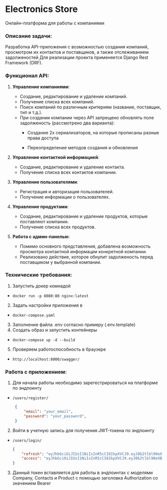 # Electronics Store

Онлайн-платформа для работы с компаниями

### Описание задачи:

Разработка API-приложения с возможностью создания компаний,
просмотром их контактов и поставщиков, а также отслеживанием задолженостей
Для реализации проекта применяется Django Rest Framework (DRF).

### Функционал API:

1. **Управление компаниями**:
    - Создание, редактирование и удаление компаний.
    - Получение списка всех компаний.
    - Поиск компаний по различным критериям (название, поставщик, тип и т.д.).
    - При создании компании через API запрещено обновлять поле задолженость
      (рассмотрено два варианта):
      * Создание 2х сериализаторов, на которые прописаны разные права доступа
   
      * Переопределение методов создания и обновления

2. **Управление контактной информацией**:
    - Создание, редактирование и удаление контакта.
    - Получение списка всех контактов компании.
3. **Управление пользователями**:
    - Регистрация и авторизация пользователей.
    - Получение информации о пользователях.
4. **Управление продуктами**:
   - Создание, редактирование и удаление продуктов, которые поставляют компании.
   - Получение списка всех продуктов.
5. **Работа с админ-панелью**:
    - Помимо основного представления, добавлена возможность просмотра контактной информации конкретной компании.
    - Реализовано действие, которое обнулит задолженость перед поставщиком у выбранной компании.

### Технические требования:

1. Запустить докер комнадой

* `docker run -p 8080:80 nginx:latest`

2. Задать настройки приложения в

* `docker-compose.yaml`

3. Заполнение файла .env согласно примеру (.env.template)
4. Создать образ и запустить контейнеры

* `docker-compose up -d --build`

5. Проверяем работоспособность в браузере

* `http://localhost:8000/swagger/`

### Работа с приложением:

1. Для начала работы необходимо зарегестрироваться на платформе по эндпоинту

* `/users/register/`
   ```json
	{
		"email": "your_email",
		"password": "your_password",
	}
	```

2. Войти в учетную запись для получения JWT-токена по эндпоинту

* `/users/login/`
  ```json
  {
      "refresh": "eyJhbGciOiJIUzI1NiIsInR5cCI6IkpXVCJ9.eyJ0b2tlbl90eXBlIjoicmVmcmVzaCIsImV4cCI6MTczMzMwODUwMywiaWF0IjoxNzMzMjIyMTAzLCJqdGkiOiIzODI1YTExN2E5NDg0MWNhOTg4MDg0OGY5ODVjMWRjOCIsInVzZXJfaWQiOjF9.Ac6H0LjNQRbq3EUHwRdcJooLvQPz3zpUcC2xQ2Ge9pc",
      "access": "eyJhbGciOiJIUzI1NiIsInR5cCI6IkpXVCJ9.eyJ0b2tlbl90eXBlIjoiYWNjZXNzIiwiZXhwIjoxNzMzMzA4NTAzLCJpYXQiOjE3MzMyMjIxMDMsImp0aSI6IjJhMTRhNDZiOTgzMTRmNDA4ZmQ2MDM3Y2M3N2Q0ZWMwIiwidXNlcl9pZCI6MX0.UC4phtaMVzjnI_pWg6rM9cOYqIo9RIbU0ciidjPU6sk"
  }
  ```

3. Данный токен вставляется для работы в эндпоинтах с моделями Company, Contacts и Product с помощью заголовка
   Authorization со
   значением Bearer <access token>